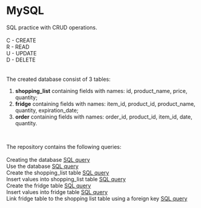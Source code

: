 # MySQL
SQL practice with CRUD operations.
<br><br>
C - CREATE<br>
R - READ<br>
U - UPDATE<br>
D - DELETE<br>
<br><br>
The created database consist of 3 tables: 
1) <b>shopping_list</b> containing fields with names: id, product_name, price, quantity;
2) <b>fridge</b> containing fields with names: item_id, product_id, product_name, quantity, expiration_date;
3) <b>order</b> containing fields with names: order_id, product_id, item_id, date, quantity.

<br>

The repository contains the following queries:
<br><br>
Creating the database [SQL query](https://github.com/spoy-ler/MySQL/blob/main/create_db.sql) <br>
Use the database [SQL query](https://github.com/spoy-ler/MySQL/blob/main/use_db.sql) <br>
Create the shopping_list table [SQL query](https://github.com/spoy-ler/MySQL/blob/main/create_tb_shopping_list.sql) <br>
Insert values into shopping_list table [SQL query](https://github.com/spoy-ler/MySQL/blob/main/insert_into_shopping_list.sql) <br>
Create the fridge table [SQL query](https://github.com/spoy-ler/MySQL/blob/main/create_tb_fridge.sql) <br>
Insert values into fridge table [SQL query](https://github.com/spoy-ler/MySQL/blob/main/insert_into_fridge.sql) <br>
Link fridge table to the shopping list table using a foreign key [SQL query](https://github.com/spoy-ler/MySQL/blob/main/add_foreign_key.sql) <br> 
